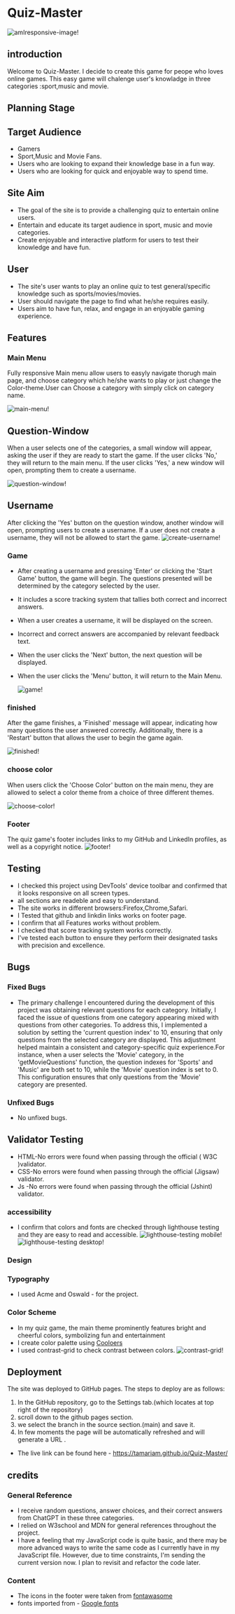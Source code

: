 # **Quiz-Master**

![amIresponsive-image!](./docs/screenshots/amiresponsive.png)

## introduction

Welcome to Quiz-Master. I decide to create this game for peope who loves online games. This easy game will chalenge user's knowladge in three categories :sport,music and movie.

## Planning Stage

## Target Audience

- Gamers
- Sport,Music and Movie Fans.
- Users who are looking to expand their knowledge base in a fun way.
- Users who are looking for quick and enjoyable way to spend time.

## Site Aim

- The goal of the site is to provide a challenging quiz to entertain online users.
- Entertain and educate its target audience in sport, music and movie categories.
- Create enjoyable and interactive platform for users to test their knowledge and have fun.

## User

- The site's user wants to play an online quiz to test general/specific knowledge such as sports/movies/movies.
- User should navigate the page to find what he/she requires easily.
- Users aim to have fun, relax, and engage in an enjoyable gaming experience.

## Features

### Main Menu

Fully responsive Main menu allow users to easyly navigate thorugh main page, and choose category which he/she wants to play or just change the Color-theme.User can Choose a category with simply click on category name.

![main-menu!](./docs/screenshots/main%20menu.png)

## Question-Window

When a user selects one of the categories, a small window will appear, asking the user if they are ready to start the game. If the user clicks 'No,' they will return to the main menu. If the user clicks 'Yes,' a new window will open, prompting them to create a username.

![question-window!](./docs/screenshots/areyou%20ready.png)

## Username

After clicking the 'Yes' button on the question window, another window will open, prompting users to create a username. If a user does not create a username, they will not be allowed to start the game.
![create-username!](./docs/screenshots/username%20div.png)

### Game

- After creating a username and pressing 'Enter' or clicking the 'Start Game' button, the game will begin. The questions presented will be determined by the category selected by the user.
- It includes a score tracking system that tallies both correct and incorrect answers.
- When a user creates a username, it will be displayed on the screen.
- Incorrect and correct answers are accompanied by relevant feedback text.
- When the user clicks the 'Next' button, the next question will be displayed.
- When the user clicks the 'Menu' button, it will return to the Main Menu.

  ![game!](./docs/screenshots/gamee.png)

### finished

After the game finishes, a 'Finished' message will appear, indicating how many questions the user answered correctly. Additionally, there is a 'Restart' button that allows the user to begin the game again.

![finished!](./docs/screenshots/finished.png)

### choose color

When users click the 'Choose Color' button on the main menu, they are allowed to select a color theme from a choice of three different themes.

![choose-color!](./docs/screenshots/choose%20color.png)

### Footer

The quiz game's footer includes links to my GitHub and LinkedIn profiles, as well as a copyright notice.
![footer!](./docs/screenshots/footer.png)

## **Testing**

- I checked this project using DevTools' device toolbar and confirmed that it looks responsive on all screen types.
- all sections are readeble and easy to understand.
- The site works in different browsers:Firefox,Chrome,Safari.
- I Tested that github and linkdin links works on footer page.
- I confirm that all Features works without problem.
- I checked that score tracking system works correctly.
- I've tested each button to ensure they perform their designated tasks with precision and excellence.

## Bugs

### Fixed Bugs

- The primary challenge I encountered during the development of this project was obtaining relevant questions for each category. Initially, I faced the issue of questions from one category appearing mixed with questions from other categories. To address this, I implemented a solution by setting the 'current question index' to 10, ensuring that only questions from the selected category are displayed. This adjustment helped maintain a consistent and category-specific quiz experience.For instance, when a user selects the 'Movie' category, in the 'getMovieQuestions' function, the question indexes for 'Sports' and 'Music' are both set to 10, while the 'Movie' question index is set to 0. This configuration ensures that only questions from the 'Movie' category are presented.

### Unfixed Bugs

- No unfixed bugs.

## **Validator Testing**

- HTML-No errors were found when passing through the official ( W3C )validator.
- CSS-No errors were found when passing through the official (Jigsaw) validator.
- Js -No errors were found when passing through the official (Jshint) validator.

### accessibility

- I confirm that colors and fonts are checked through lighthouse testing and they are easy to read and accessible.
  ![lighthouse-testing mobile!](./docs/screenshots/mobile%20performance.png) ![lighthouse-testing desktop!](./docs/screenshots/desktop%20performance.png)

### Design

### Typography

- I used Acme and Oswald - for the project.

### Color Scheme

- In my quiz game, the main theme prominently features bright and cheerful colors, symbolizing fun and entertainment
- I create color palette using [Cooloers](https://coolors.co)
- I used contrast-grid to check contrast between colors.
  ![contrast-grid!](./docs/screenshots/colors.png)

## **Deployment**

The site was deployed to GitHub pages. The steps to deploy are as follows:

1. In the GitHub repository, go to the Settings tab.(which locates at top right of the repository)
2. scroll down to the github pages section.
3. we select the branch in the source section.(main) and save it.
4. In few moments the page will be automatically refreshed and will generate a URL .

- The live link can be found here - <https://tamariam.github.io/Quiz-Master/>

## credits

### General Reference

- I receive random questions, answer choices, and their correct answers from ChatGPT in these three categories.
- I relied on W3school and MDN for general references throughout the project.
- I have a feeling that my JavaScript code is quite basic, and there may be more advanced ways to write the same code as I currently have in my JavaScript file. However, due to time constraints, I'm sending the current version now. I plan to revisit and refactor the code later.

### **Content**

- The icons in the footer were taken from [fontawasome](https://fontawesome.com/.)
- fonts imported from - [Google fonts](https://fonts.google.com/)
